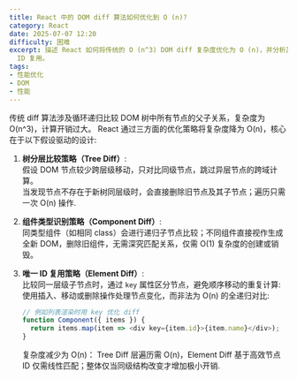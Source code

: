 ```yaml
---
title: React 中的 DOM diff 算法如何优化到 O (n)?
category: React
date: 2025-07-07 12:20
difficulty: 困难
excerpt: 描述 React 如何将传统的 O (n^3) DOM diff 复杂度优化为 O (n)，并分析其三个关键策略：树分层比较、组件类型识别和唯一
  ID 复用。
tags:
- 性能优化
- DOM
- 性能
---
```

传统 diff 算法涉及循环递归比较 DOM 树中所有节点的父子关系，复杂度为 O(n^3)，计算开销过大。 React 通过三方面的优化策略将复杂度降为 O(n)，核心在于以下假设驱动的设计:

1. **树分层比较策略（Tree Diff）**:  
   假设 DOM 节点较少跨层级移动，只对比同级节点，跳过异层节点的跨域计算。  
   当发现节点不存在于新树同层级时，会直接删除旧节点及其子节点；遍历只需一次 O(n) 操作.

2. **组件类型识别策略（Component Diff）**:  
   同类型组件（如相同 class）会进行递归子节点比较；不同组件直接视作生成全新 DOM，删除旧组件，无需深究匹配关系，仅需 O(1) 复杂度的创建或销毁。

3. **唯一 ID 复用策略（Element Diff）**:  
   比较同一层级子节点时，通过 `key` 属性区分节点，避免顺序移动的重复计算:  
   使用插入、移动或删除操作处理节点变化，而非法为 O(n) 的全递归对比:  
   ```javascript
   // 例如列表渲染时用 key 优化 diff
   function Component({ items }) {
     return items.map(item => <div key={item.id}>{item.name}</div>);
   }
   ```
   复杂度减少为 O(n)： Tree Diff 层遍历需 O(n)，Element Diff 基于高效节点 ID 仅需线性匹配；整体仅当同级结构改变才增加极小开销.
